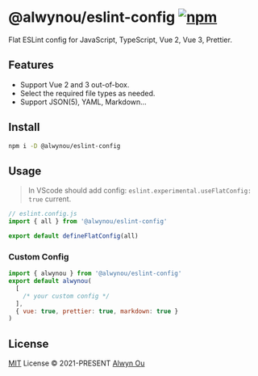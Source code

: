 # @alwynou/eslint-config [![npm](https://img.shields.io/npm/v/@alwynou/eslint-config.svg)](https://npmjs.com/package/@alwynou/eslint-config)

Flat ESLint config for JavaScript, TypeScript, Vue 2, Vue 3, Prettier.

## Features

- Support Vue 2 and 3 out-of-box.
- Select the required file types as needed.
- Support JSON(5), YAML, Markdown...

## Install

```bash
npm i -D @alwynou/eslint-config
```

## Usage

> In VScode should add config: `eslint.experimental.useFlatConfig: true` current.

```js
// eslint.config.js
import { all } from '@alwynou/eslint-config'

export default defineFlatConfig(all)
```

### Custom Config

```js
import { alwynou } from '@alwynou/eslint-config'
export default alwynou(
  [
    /* your custom config */
  ],
  { vue: true, prettier: true, markdown: true }
)
```

## License

[MIT](./LICENSE) License © 2021-PRESENT [Alwyn Ou](https://github.com/alwynou)
